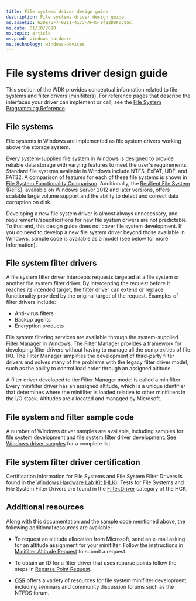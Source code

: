 ```yaml
---
title: File systems driver design guide
description: File systems driver design guide
ms.assetid: 62DE75F7-0211-4173-AF45-84B2DDFDC95C
ms.date: 01/10/2020
ms.topic: article
ms.prod: windows-hardware
ms.technology: windows-devices
---
```


# File systems driver design guide

This section of the WDK provides conceptual information related to file systems and filter drivers (minifilters). For reference pages that describe the interfaces your driver can implement or call, see the [File System Programming Reference](/windows-hardware/drivers/ddi/_ifsk/).

## File systems

File systems in Windows are implemented as file system drivers working above the storage system.

Every system-supplied file system in Windows is designed to provide reliable data storage with varying features to meet the user's requirements. Standard file systems available in Windows include NTFS, ExFAT, UDF, and FAT32. A comparison of features for each of these file systems is shown in [File System Functionality Comparison](/windows/desktop/FileIO/filesystem-functionality-comparison). Additionally, the [Resilient File System](/windows-server/storage/refs/refs-overview) (ReFS), available on Windows Server 2012 and later versions, offers scalable large volume support and the ability to detect and correct data corruption on disk.

Developing a new file system driver is almost always unnecessary, and requirements/specifications for new file system drivers are not predictable. To that end, this design guide does not cover file system development. If you do need to develop a new file system driver beyond those available in Windows, sample code is available as a model (see below for more information).

## File system filter drivers

A file system filter driver intercepts requests targeted at a file system or another file system filter driver. By intercepting the request before it reaches its intended target, the filter driver can extend or replace functionality provided by the original target of the request. Examples of filter drivers include:

- Anti-virus filters
- Backup agents
- Encryption products

File system filtering services are available through the system-supplied [Filter Manager](./filter-manager-concepts.md) in Windows. The Filter Manager provides a framework for developing filter drivers without having to manage all the complexities of file I/O. The Filter Manager simplifies the development of third-party filter drivers and solves many of the problems with the legacy filter driver model, such as the ability to control load order through an assigned altitude.

A filter driver developed to the Filter Manager model is called a minifilter. Every minifilter driver has an assigned altitude, which is a unique identifier that determines where the minifilter is loaded relative to other minifilters in the I/O stack. Altitudes are allocated and managed by Microsoft.

## File system and filter sample code

A number of Windows driver samples are available, including samples for file system development and file system filter driver development. See [Windows driver samples](../samples/index.md) for a complete list.

## File system filter driver certification

Certification information for File Systems and File System Filter Drivers is found in the [Windows Hardware Lab Kit (HLK)](https://go.microsoft.com/fwlink/p/?LinkId=733613). Tests for File Systems and File System Filter Drivers are found in the [Filter.Driver](/previous-versions/windows/hardware/hck/jj124779(v=vs.85)) category of the HCK.

## Additional resources

Along with this documentation and the sample code mentioned above, the following additional resources are available:

- To request an altitude allocation from Microsoft, send an e-mail asking for an altitude assignment for your minifilter. Follow the instructions in [Minifilter Altitude Request](minifilter-altitude-request.md) to submit a request.

- To obtain an ID for a filter driver that uses reparse points follow the steps in [Reparse Point Request](reparse-point-tag-request.md).

- [OSR](https://go.microsoft.com/fwlink/p/?linkid=50692) offers a variety of resources for file system minifilter development, including seminars and community discussion forums such as the NTFDS forum.